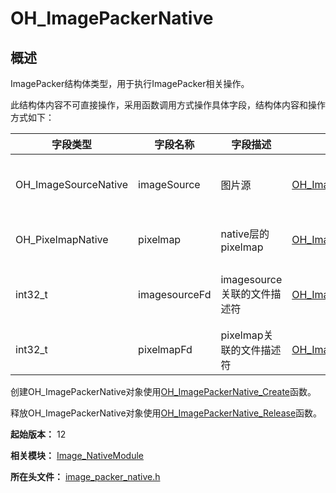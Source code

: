 # OH_ImagePackerNative
<!--Kit: Image Kit-->
<!--Subsystem: Multimedia-->
<!--Owner: @aulight02-->
<!--Designer: @liyang_bryan-->
<!--Tester: @xchaosioda-->
<!--Adviser: @zengyawen-->

## 概述

ImagePacker结构体类型，用于执行ImagePacker相关操作。

此结构体内容不可直接操作，采用函数调用方式操作具体字段，结构体内容和操作方式如下：

| 字段类型| 字段名称 | 字段描述 |操作函数 | 函数描述 |
| -------- | -------- | -------- | -------- | -------- |
| OH_ImageSourceNative | imageSource | 图片源 | [OH_ImagePackerNative_PackToDataFromImageSource](capi-image-packer-native-h.md#oh_imagepackernative_packtodatafromimagesource) | 将ImageSource编码为指定格式的数据。 |
|OH_PixelmapNative | pixelmap | native层的pixelmap | [OH_ImagePackerNative_PackToDataFromPixelmap](capi-image-packer-native-h.md#oh_imagepackernative_packtodatafrompixelmap) | 将Pixelmap编码为指定格式的数据。|
|int32_t | imagesourceFd | imagesource关联的文件描述符 | [OH_ImagePackerNative_PackToFileFromImageSource](capi-image-packer-native-h.md#oh_imagepackernative_packtofilefromimagesource) | 将一个ImageSource编码到文件中。|
|int32_t | pixelmapFd | pixelmap关联的文件描述符| [OH_ImagePackerNative_PackToFileFromPixelmap](capi-image-packer-native-h.md#oh_imagepackernative_packtofilefrompixelmap) | 将一个Pixelmap编码到文件中。|

创建OH_ImagePackerNative对象使用[OH_ImagePackerNative_Create](capi-image-packer-native-h.md#oh_imagepackernative_create)函数。

释放OH_ImagePackerNative对象使用[OH_ImagePackerNative_Release](capi-image-packer-native-h.md#oh_imagepackernative_release)函数。

**起始版本：** 12

**相关模块：** [Image_NativeModule](capi-image-nativemodule.md)

**所在头文件：** [image_packer_native.h](capi-image-packer-native-h.md)